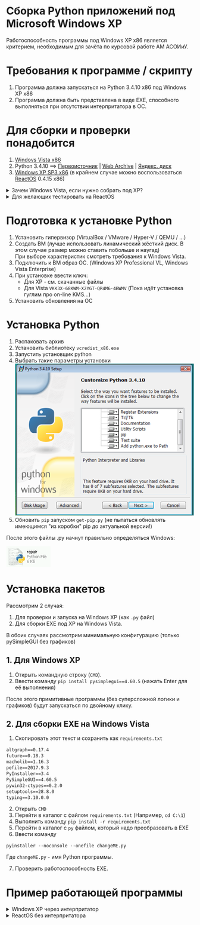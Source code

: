 # Сборка Python приложений под Microsoft Windows XP

Работоспособность программы под Windows XP x86 является критерием, необходимым для зачёта по курсовой работе АМ АСОИиУ.

# Требования к программе / скрипту

1. Программа должна запускаться на Python 3.4.10 x86 под Windows XP x86
2. Программа должна быть представлена в виде EXE, способного выполняться при отсутствии интерпритатора в ОС.

# Для сборки и проверки понадобится

1. [Windovs Vista x86](https://download-original-windows.ru/msdn-windows/windows-vista/)
2. Python 3.4.10 ==> [Первоисточник](http://matejhorvat.si/en/windows/python/index.htm) | [Web Archive](https://web.archive.org/web/20231108142652/http://matejhorvat.si/en/windows/python/index.htm) | [Яндекс. диск](https://disk.yandex.ru/d/T2WmRKIMiGidXA)
3. [Windows XP SP3 x86](https://download-original-windows.ru/msdn-windows/windows-xp/) (в крайнем случае можно воспользоваться [ReactOS](https://reactos.org/) 0.4.15 x86)

<details>
<summary>Зачем Windows Vista, если нужно собрать под XP?</summary>

После долгих неудачных попыток установить pyinstaller в Windows XP я нашёл такое <a href="https://stackoverflow.com/questions/14289979/convert-python-script-to-exe-that-will-work-on-all-most-versions-of-windows">решение</a>.

</details>

<details>
<summary>Для желающих тестировать на ReactOS</summary>

<img src="./ros-winver.png"><br>

ReactOS - это открытая реализация NT 5.2 (Windows XP / Server 2003), имеющая кучу багов.
Не надо думать, что, если при закрытии программы ROS упадёт в BSOD, то XP сделает также.

Поэтому - не забывайте делать снимки состояния ВМ!!!

</details>

# Подготовка к установке Python

1. Установить гипервизор (VirtualBox / VMware / Hyper-V / QEMU / ...)
2. Создать ВМ (лучше использовать линамический жёсткий диск. В этом случае размер можно ставить побольше и наугад)<br>
    При выборе характеристик смотреть требования к Windows Vista.
3. Подключить к ВМ образ ОС. (Windows XP Professional VL, Windows Vista Enterprise)
4. При установке ввести ключ:
    * Для XP - см. скачанные файлы
    * Для Vista `VKK3X-68KWM-X2YGT-QR4M6-4BWMV` (Пока идёт установка гуглим про on-line KMS...)
5. Установить обновления на ОС

# Установка Python

1. Распаковать архив
2. Установить библиотеку `vcredist_x86.exe`
3. Запустить установщик python
4. Выбрать такие параметры установки<br>
    ![py-setup](./py-setup.png)
5. Обновить `pip` запуском `get-pip.py` (не пытаться обновлять имеющимся "из коробки" pip до актуальной версии!)

После этого файлы .py начнут правильно определяться Windows:

![py-file_icon](./py-file_icon.png)

# Установка пакетов

Рассмотрим 2 случая:
1. Для проверки и запуска на Windows XP (как `.py` файл)
2. Для сборки EXE под XP на Windows Vista.

В обоих случаях рассмотрим минимальную конфигурацию (только pySimpleGUI без графиков)

## 1. Для Windows XP

1. Открыть командную строку (`CMD`).
2. Ввести команду `pip install pysimplegui==4.60.5` (нажать Enter для её выполнения)

После этого примитивные программы (без суперсложной логики и графиков) будут запускаться по двойному клику.

## 2. Для сборки EXE на Windows Vista

1. Скопировать этот текст и сохранить как `requirements.txt`

```
altgraph==0.17.4
future==0.18.3
macholib==1.16.3
pefile==2017.9.3
PyInstaller==3.4
PySimpleGUI==4.60.5
pywin32-ctypes==0.2.0
setuptools==28.8.0
typing==3.10.0.0
```

2. Открыть `CMD`
3. Перейти в каталог с файлом `requirements.txt` (Например, `cd C:\1`)
4. Выполнить команду `pip install -r requirements.txt`
5. Перейти в каталог с `py` файлом, который надо преобразовать в EXE
6. Ввести команду

```
pyinstaller --noconsole --onefile changeME.py
```

Где `changeME.py` - имя Python программы.

7. Проверить работоспособность EXE.

# Пример работающей программы

<details>
<summary>Windows XP через интерпритатор</summary>

<img src="./xp-py-result.jpg">
<br>
Ошибка на скриншоте показывает, что будет, если запустить на XP EXE созданный на Windows 11.

</details>

<details>
<summary>ReactOS без интерпритатора</summary>
Работоспособность того же EXE также проверялась на XP<br>

<img src="./ros-exe-test.jpg">

</details>